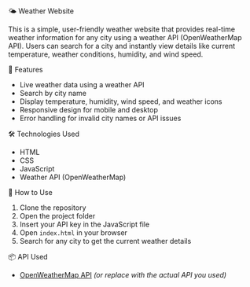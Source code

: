 🌤️ Weather Website

This is a simple, user-friendly weather website that provides real-time weather information for any city using a weather API (OpenWeatherMap API). Users can search for a city and instantly view details like current temperature, weather conditions, humidity, and wind speed.

🔧 Features

* Live weather data using a weather API
* Search by city name
* Display temperature, humidity, wind speed, and weather icons
* Responsive design for mobile and desktop
* Error handling for invalid city names or API issues

🛠️ Technologies Used

* HTML
* CSS
* JavaScript
* Weather API (OpenWeatherMap)

🚀 How to Use

1. Clone the repository
2. Open the project folder
3. Insert your API key in the JavaScript file
4. Open `index.html` in your browser
5. Search for any city to get the current weather details

📦 API Used

* [OpenWeatherMap API](https://openweathermap.org/api) *(or replace with the actual API you used)*

